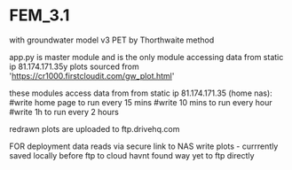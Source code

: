 # FEM_3.1
with groundwater model v3  PET by Thorthwaite method


app.py is master module  and is the only module accessing data from static ip 81.174.171.35y
plots sourced from 'https://cr1000.firstcloudit.com/gw_plot.html'

these modules access data from from static ip 81.174.171.35  (home nas):
#write home page to run every 15 mins
#write 10 mins to run every hour
#write 1h to run every 2 hours

redrawn  plots are uploaded to ftp.drivehq.com

FOR deployment
 data reads via secure link to NAS
 write plots - currrently saved locally before ftp to cloud
 havnt found way yet to ftp directly
